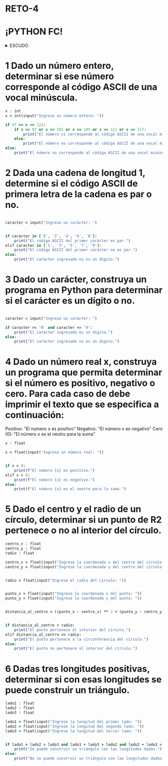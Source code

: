 # RETO-4

# ¡PYTHON FC!

<details>
  <summary>ESCUDO</summary>
  
  [![PYTHON-F-C-B.jpg](https://i.postimg.cc/1Xpw71f0/PYTHON-F-C-B.jpg)](https://postimg.cc/jnSDC96C)

</details>

# 1 Dado un número entero, determinar si ese número corresponde al código ASCII de una vocal minúscula.

```ruby
x : int
x = int(input("Ingrese un número entero: "))

if 97 <= x <= 122:
    if x == 97 or x == 101 or x == 105 or x == 111 or x == 117:
        print("El número si corresponde al código ASCII de una vocal minúscula.")
    else:
        print("El número no corresponde al código ASCII de una vocal minúscula.")
else:
    print("El número no corresponde al código ASCII de una vocal minúscula.")
```

# 2 Dada una cadena de longitud 1, determine si el código ASCII de primera letra de la cadena es par o no.

```ruby

caracter = input("Ingrese un carácter: ")


if caracter in ['0', '2', '4', '6', '8']:
    print("El código ASCII del primer carácter es par.")
elif caracter in ['1', '3', '5', '7', '9']:
    print("El código ASCII del primer carácter no es par.")
else:
    print("El carácter ingresado no es un dígito.")
```

# 3 Dado un carácter, construya un programa en Python para determinar si el carácter es un dígito o no.



```ruby

caracter = input("Ingrese un carácter: ")

if caracter >= '0' and caracter <= '9':
    print("El carácter ingresado es un dígito.")
else:
    print("El carácter ingresado no es un dígito.")
```

# 4 Dado un número real x, construya un programa que permita determinar si el número es positivo, negativo o cero. Para cada caso de debe imprimir el texto que se especifica a continuación:

Positivo: "El número x es positivo"
Negativo: "El número x es negativo"
Cero (0): "El número x es el neutro para la suma"

```ruby
x : float

x = float(input("Ingrese un número real: "))


if x > 0:
    print(f"El número {x} es positivo.")
elif x < 0:
    print(f"El número {x} es negativo.")
else:
    print(f"El número {x} es el neutro para la suma.")

```

# 5 Dado el centro y el radio de un círculo, determinar si un punto de R2 pertenece o no al interior del círculo.

```ruby
centro_x : float
centro_y : float
radio : float

centro_x = float(input("Ingrese la coordenada x del centro del círculo: "))
centro_y = float(input("Ingrese la coordenada y del centro del círculo: "))


radio = float(input("Ingrese el radio del círculo: "))


punto_x = float(input("Ingrese la coordenada x del punto: "))
punto_y = float(input("Ingrese la coordenada y del punto: "))


distancia_al_centro = ((punto_x - centro_x) ** 2 + (punto_y - centro_y) ** 2) ** 0.5


if distancia_al_centro < radio:
    print("El punto pertenece al interior del círculo.")
elif distancia_al_centro == radio:
    print("El punto pertenece a la circunferencia del círculo.")
else:
    print("El punto no pertenece al interior del círculo.")
```

# 6 Dadas tres longitudes positivas, determinar si con esas longitudes se puede construir un triángulo.

```ruby
lado1 : float
lado2 : float
lado3 : float

lado1 = float(input("Ingrese la longitud del primer lado: "))
lado2 = float(input("Ingrese la longitud del segundo lado: "))
lado3 = float(input("Ingrese la longitud del tercer lado: "))


if lado1 + lado2 > lado3 and lado1 + lado3 > lado2 and lado2 + lado3 > lado1:
    print("Se puede construir un triángulo con las longitudes dadas.")
else:
    print("No se puede construir un triángulo con las longitudes dadas.")

```
